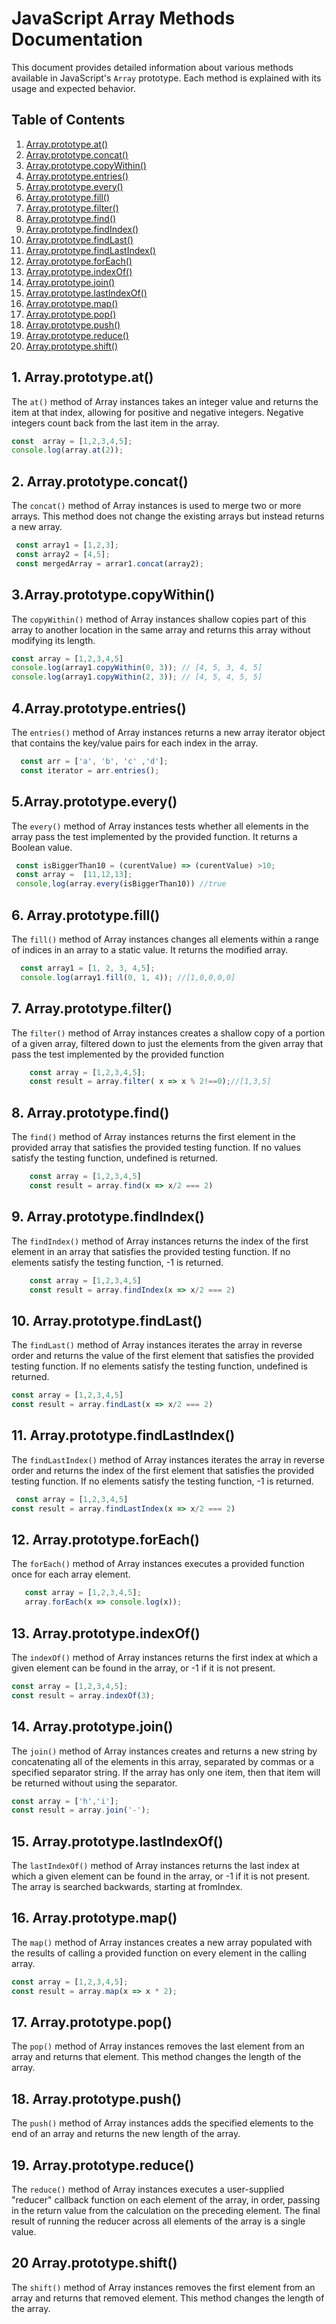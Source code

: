 # JavaScript Array Methods Documentation

This document provides detailed information about various methods available in JavaScript's `Array` prototype. Each method is explained with its usage and expected behavior.

## Table of Contents
1.  [Array.prototype.at()](#arrayprototypeat)
2.  [Array.prototype.concat()](#arrayprototypeconcat)
3.  [Array.prototype.copyWithin()](#arrayprototypecopywithin)
4.  [Array.prototype.entries()](#arrayprototypeentries)
5.  [Array.prototype.every()](#arrayprototypeevery)
6.  [Array.prototype.fill()](#arrayprototypefill)
7.  [Array.prototype.filter()](#arrayprototypefilter)
8.  [Array.prototype.find()](#arrayprototypefind)
9.  [Array.prototype.findIndex()](#arrayprototypefindindex)
10. [Array.prototype.findLast()](#arrayprototypefindlast)
11. [Array.prototype.findLastIndex()](#arrayprototypefindlastindex)
12. [Array.prototype.forEach()](#arrayprototypeforeach)
13. [Array.prototype.indexOf()](#arrayprototypeindexof)
14. [Array.prototype.join()](#arrayprototypejoin)
15. [Array.prototype.lastIndexOf()](#arrayprototypelastindexof)
16. [Array.prototype.map()](#arrayprototypemap)
17. [Array.prototype.pop()](#arrayprototypepop)
18. [Array.prototype.push()](#arrayprototypepush)
19. [Array.prototype.reduce()](#arrayprototypereduce)
20. [Array.prototype.shift()](#arrayprototypeshift)

## 1. Array.prototype.at()
The `at()` method of Array instances takes an integer value and returns the item at that index, allowing for positive and negative integers. Negative integers count back from the last item in the array.

```javascript
const  array = [1,2,3,4,5];
console.log(array.at(2));

```

## 2. Array.prototype.concat()
The `concat()` method of Array instances is used to merge two or more arrays. This method does not change the existing arrays but instead returns a new array.

```javascript
 const array1 = [1,2,3];
 const array2 = [4,5];
 const mergedArray = arrar1.concat(array2);

```

## 3.Array.prototype.copyWithin()
The `copyWithin()` method of Array instances shallow copies part of this array to another location in the same array and returns this array without modifying its length.
```javascript
const array = [1,2,3,4,5]
console.log(array1.copyWithin(0, 3)); // [4, 5, 3, 4, 5]
console.log(array1.copyWithin(2, 3)); // [4, 5, 4, 5, 5]

```

## 4.Array.prototype.entries()
The `entries()` method of Array instances returns a new array iterator object that contains the key/value pairs for each index in the array.

```javascript
  const arr = ['a', 'b', 'c' ,'d']; 
  const iterator = arr.entries();

```

## 5.Array.prototype.every()
The `every()` method of Array instances tests whether all elements in the array pass the test implemented by the provided function. It returns a Boolean value.

```javascript
 const isBiggerThan10 = (curentValue) => (curentValue) >10;
 const array =  [11,12,13];
 console,log(array.every(isBiggerThan10)) //true

```

## 6. Array.prototype.fill()
The `fill()` method of Array instances changes all elements within a range of indices in an array to a static value. It returns the modified array.

```javascript
  const array1 = [1, 2, 3, 4,5];
  console.log(array1.fill(0, 1, 4)); //[1,0,0,0,0]

```

## 7. Array.prototype.filter()
The `filter()` method of Array instances creates a shallow copy of a portion of a given array, filtered down to just the elements from the given array that pass the test implemented by the provided function

```javascript
    const array = [1,2,3,4,5];
    const result = array.filter( x => x % 2!==0);//[1,3,5]

```
## 8. Array.prototype.find()
The `find()` method of Array instances returns the first element in the provided array that satisfies the provided testing function. If no values satisfy the testing function, undefined is returned.

```javascript
    const array = [1,2,3,4,5]
    const result = array.find(x => x/2 === 2) 
```
## 9. Array.prototype.findIndex()
The `findIndex()` method of Array instances returns the index of the first element in an array that satisfies the provided testing function. If no elements satisfy the testing function, -1 is returned.

```javascript
    const array = [1,2,3,4,5]
    const result = array.findIndex(x => x/2 === 2) 
```
## 10. Array.prototype.findLast()
The `findLast()` method of Array instances iterates the array in reverse order and returns the value of the first element that satisfies the provided testing function. If no elements satisfy the testing function, undefined is returned.

```javascript
const array = [1,2,3,4,5]
const result = array.findLast(x => x/2 === 2) 

```
## 11. Array.prototype.findLastIndex()
The `findLastIndex()` method of Array instances iterates the array in reverse order and returns the index of the first element that satisfies the provided testing function. If no elements satisfy the testing function, -1 is returned.

```javascript
 const array = [1,2,3,4,5]
const result = array.findLastIndex(x => x/2 === 2) 

```
## 12. Array.prototype.forEach()
The `forEach()` method of Array instances executes a provided function once for each array element.

```javascript
   const array = [1,2,3,4,5];
   array.forEach(x => console.log(x)); 

```
## 13. Array.prototype.indexOf()
The `indexOf()` method of Array instances returns the first index at which a given element can be found in the array, or -1 if it is not present.

```javascript
const array = [1,2,3,4,5];
const result = array.indexOf(3); 

```

## 14. Array.prototype.join()
The `join()` method of Array instances creates and returns a new string by concatenating all of the elements in this array, separated by commas or a specified separator string. If the array has only one item, then that item will be returned without using the separator.

```javascript
const array = ['h','i'];
const result = array.join('-'); 

```
## 15. Array.prototype.lastIndexOf()
The `lastIndexOf()` method of Array instances returns the last index at which a given element can be found in the array, or -1 if it is not present. The array is searched backwards, starting at fromIndex.
 

## 16. Array.prototype.map()
The `map()` method of Array instances creates a new array populated with the results of calling a provided function on every element in the calling array.

```javascript
const array = [1,2,3,4,5];
const result = array.map(x => x * 2); 

```
## 17. Array.prototype.pop()
The `pop()` method of Array instances removes the last element from an array and returns that element. This method changes the length of the array.


## 18. Array.prototype.push()
The `push()` method of Array instances adds the specified elements to the end of an array and returns the new length of the array.

## 19. Array.prototype.reduce()
The `reduce()` method of Array instances executes a user-supplied "reducer" callback function on each element of the array, in order, passing in the return value from the calculation on the preceding element. The final result of running the reducer across all elements of the array is a single value.

## 20 Array.prototype.shift()
The `shift()` method of Array instances removes the first element from an array and returns that removed element. This method changes the length of the array.
